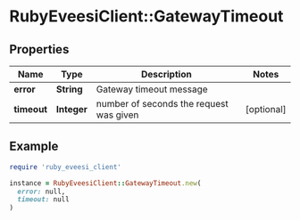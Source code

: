 # RubyEveesiClient::GatewayTimeout

## Properties

| Name | Type | Description | Notes |
| ---- | ---- | ----------- | ----- |
| **error** | **String** | Gateway timeout message |  |
| **timeout** | **Integer** | number of seconds the request was given | [optional] |

## Example

```ruby
require 'ruby_eveesi_client'

instance = RubyEveesiClient::GatewayTimeout.new(
  error: null,
  timeout: null
)
```


